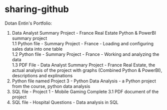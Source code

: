# sharing-github
Dotan Entin's Portfolio:
1. Data Analyst Summary Project - France Real Estate Python & PowerBI summary project <br>
  1.1 Python file - Summary Project - France - Loading and configuring sales data into one table<br>
  1.2 Python file - Summary Project - France - Working and analyzing the data<br>
  1.3 PDF File - Data Analyst Summary Project - France Real Estate, the actual analysis of the project with graphs (Combined Python & PowerBI), descriptions and explinations
2. Python file named Project 3 - Python Data Analysis - a Python project from the course, python data analysis
3. SQL file - Project 1 - Mobile Gaming Complete
  3.1 PDF document of the project
4. SQL file - Hospital Questions - Data analysis in SQL
